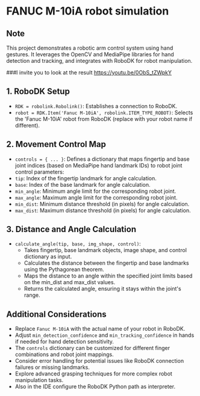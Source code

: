 # FANUC M-10iA robot simulation

## Note
This project demonstrates a robotic arm control system using hand gestures. It leverages the OpenCV and MediaPipe libraries for hand detection and tracking, and integrates with RoboDK for robot manipulation.

###I invite you to look at the result
https://youtu.be/0ObS_tZWpkY

## 1. RoboDK Setup
- ``` RDK = robolink.Robolink() ```: Establishes a connection to RoboDK.
- ``` robot = RDK.Item('Fanuc M-10iA', robolink.ITEM_TYPE_ROBOT) ```: Selects the 'Fanuc M-10iA' robot from RoboDK (replace with your robot name if different).

## 2. Movement Control Map
- ``` controls = { ... } ```: Defines a dictionary that maps fingertip and base joint indices (based on MediaPipe hand landmark IDs) to robot joint control parameters:
- ``` tip ```: Index of the fingertip landmark for angle calculation.
- ``` base ```: Index of the base landmark for angle calculation.
- ``` min_angle ```: Minimum angle limit for the corresponding robot joint.
- ``` max_angle ```: Maximum angle limit for the corresponding robot joint.
- ```min_dist```: Minimum distance threshold (in pixels) for angle calculation.
- ```max_dist```: Maximum distance threshold (in pixels) for angle calculation.

## 3. Distance and Angle Calculation
- ``` calculate_angle(tip, base, img_shape, control) ```:
    - Takes fingertip, base landmark objects, image shape, and control dictionary as input.
    - Calculates the distance between the fingertip and base landmarks using the Pythagorean theorem.
    - Maps the distance to an angle within the specified joint limits based on the min_dist and max_dist values.
    - Returns the calculated angle, ensuring it stays within the joint's range.

## Additional Considerations
- Replace ```Fanuc M-10iA``` with the actual name of your robot in RoboDK.
- Adjust ````min_detection_confidence```` and ````min_tracking_confidence```` in hands if needed for hand detection sensitivity.
- The ```controls``` dictionary can be customized for different finger combinations and robot joint mappings.
- Consider error handling for potential issues like RoboDK connection failures or missing landmarks.
- Explore advanced grasping techniques for more complex robot manipulation tasks.
- Also in the IDE configure the RoboDK Python path as interpreter.
